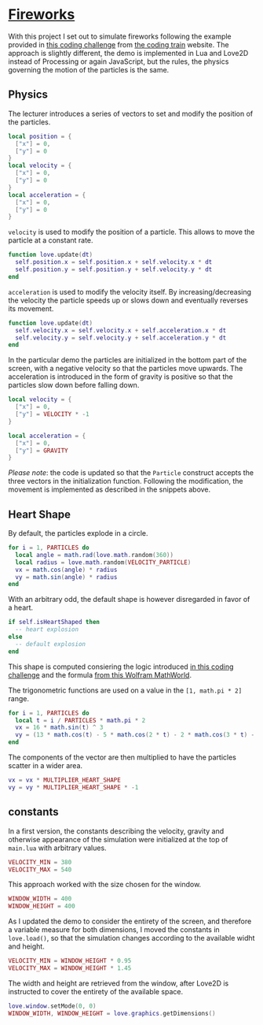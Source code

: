 # [Fireworks](https://repl.it/@borntofrappe/Fireworks)

With this project I set out to simulate fireworks following the example provided in [this coding challenge](https://thecodingtrain.com/CodingChallenges/027-fireworks.html) from [the coding train](https://thecodingtrain.com/) website. The approach is slightly different, the demo is implemented in Lua and Love2D instead of Processing or again JavaScript, but the rules, the physics governing the motion of the particles is the same.

## Physics

The lecturer introduces a series of vectors to set and modify the position of the particles.

```lua
local position = {
  ["x"] = 0,
  ["y"] = 0
}
local velocity = {
  ["x"] = 0,
  ["y"] = 0
}
local acceleration = {
  ["x"] = 0,
  ["y"] = 0
}
```

`velocity` is used to modify the position of a particle. This allows to move the particle at a constant rate.

```lua
function love.update(dt)
  self.position.x = self.position.x + self.velocity.x * dt
  self.position.y = self.position.y + self.velocity.y * dt
end
```

`acceleration` is used to modify the velocity itself. By increasing/decreasing the velocity the particle speeds up or slows down and eventually reverses its movement.

```lua
function love.update(dt)
  self.velocity.x = self.velocity.x + self.acceleration.x * dt
  self.velocity.y = self.velocity.y + self.acceleration.y * dt
end
```

In the particular demo the particles are initialized in the bottom part of the screen, with a negative velocity so that the particles move upwards. The acceleration is introduced in the form of gravity is positive so that the particles slow down before falling down.

```lua
local velocity = {
  ["x"] = 0,
  ["y"] = VELOCITY * -1
}

local acceleration = {
  ["x"] = 0,
  ["y"] = GRAVITY
}
```

_Please note_: the code is updated so that the `Particle` construct accepts the three vectors in the initialization function. Following the modification, the movement is implemented as described in the snippets above.

## Heart Shape

By default, the particles explode in a circle.

```lua
for i = 1, PARTICLES do
  local angle = math.rad(love.math.random(360))
  local radius = love.math.random(VELOCITY_PARTICLE)
  vx = math.cos(angle) * radius
  vy = math.sin(angle) * radius
end
```

With an arbitrary odd, the default shape is however disregarded in favor of a heart.

```lua
if self.isHeartShaped then
  -- heart explosion
else
  -- default explosion
end
```

This shape is computed consiering the logic introduced [in this coding challenge](https://thecodingtrain.com/CodingChallenges/134.1-heart-curve.html) and the formula [from this Wolfram MathWorld](http://mathworld.wolfram.com/HeartCurve.html).

The trigonometric functions are used on a value in the `[1, math.pi * 2]` range.

```lua
for i = 1, PARTICLES do
  local t = i / PARTICLES * math.pi * 2
  vx = 16 * math.sin(t) ^ 3
  vy = (13 * math.cos(t) - 5 * math.cos(2 * t) - 2 * math.cos(3 * t) - math.cos(4 * t))
end
```

The components of the vector are then multiplied to have the particles scatter in a wider area.

```lua
vx = vx * MULTIPLIER_HEART_SHAPE
vy = vy * MULTIPLIER_HEART_SHAPE * -1
```

## constants

In a first version, the constants describing the velocity, gravity and otherwise appearance of the simulation were initialized at the top of `main.lua` with arbitrary values.

```lua
VELOCITY_MIN = 380
VELOCITY_MAX = 540
```

This approach worked with the size chosen for the window.

```lua
WINDOW_WIDTH = 400
WINDOW_HEIGHT = 400
```

As I updated the demo to consider the entirety of the screen, and therefore a variable measure for both dimensions, I moved the constants in `love.load()`, so that the simulation changes according to the available widht and height.

```lua
VELOCITY_MIN = WINDOW_HEIGHT * 0.95
VELOCITY_MAX = WINDOW_HEIGHT * 1.45
```

The width and height are retrieved from the window, after Love2D is instructed to cover the entirety of the available space.

```lua
love.window.setMode(0, 0)
WINDOW_WIDTH, WINDOW_HEIGHT = love.graphics.getDimensions()
```
